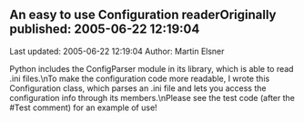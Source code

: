 ## An easy to use Configuration readerOriginally published: 2005-06-22 12:19:04 
Last updated: 2005-06-22 12:19:04 
Author: Martin Elsner 
 
Python includes the ConfigParser module in its library, which is able to read .ini files.\nTo make the configuration code more readable, I wrote this Configuration class, which parses an .ini file and lets you access the configuration info through its members.\nPlease see the test code (after the #Test comment) for an example of use!